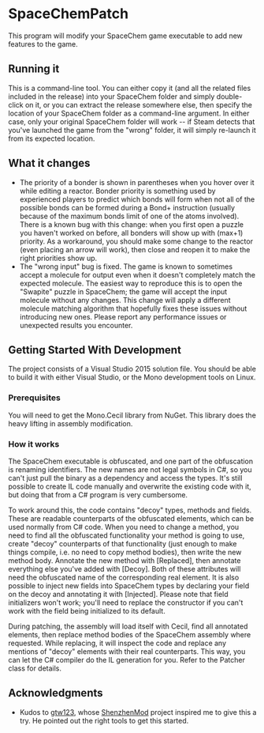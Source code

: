 # SpaceChemPatch

This program will modify your SpaceChem game executable to add new features to the game.

## Running it

This is a command-line tool. You can either copy it (and all the related files included in the release) into your SpaceChem folder and simply double-click on it,
or you can extract the release somewhere else, then specify the location of your SpaceChem folder as a command-line argument. In either case, only your original
SpaceChem folder will work -- if Steam detects that you've launched the game from the "wrong" folder, it will simply re-launch it from its expected location.

## What it changes

* The priority of a bonder is shown in parentheses when you hover over it while editing a reactor. Bonder priority is something used by experienced players
  to predict which bonds will form when not all of the possible bonds can be formed during a Bond+ instruction (usually because of the maximum bonds limit
  of one of the atoms involved). There is a known bug with this change: when you first open a puzzle you haven't worked on before, all bonders will show
  up with (max+1) priority. As a workaround, you should make some change to the reactor (even placing an arrow will work), then close and reopen it to
  make the right priorities show up.
* The "wrong input" bug is fixed. The game is known to sometimes accept a molecule for output even when it doesn't completely match the expected molecule.
  The easiest way to reproduce this is to open the "Swapite" puzzle in SpaceChem; the game will accept the input molecule without any changes. This change
  will apply a different molecule matching algorithm that hopefully fixes these issues without introducing new ones. Please report any performance issues
  or unexpected results you encounter.

## Getting Started With Development

The project consists of a Visual Studio 2015 solution file. You should be able to build it with either Visual Studio, or the Mono development tools on Linux.

### Prerequisites

You will need to get the Mono.Cecil library from NuGet. This library does the heavy lifting in assembly modification.

### How it works

The SpaceChem executable is obfuscated, and one part of the obfuscation is renaming identifiers. The new names are not legal symbols in C#, so you can't just pull the binary as a dependency and access the types. It's still possible to create IL code manually and overwrite the existing code with it, but doing that from a C# program is very cumbersome.

To work around this, the code contains "decoy" types, methods and fields. These are readable counterparts of the obfuscated elements, which can be used normally from C# code. When you need to change a method, you need to find all the obfuscated functionality your method is going to use, create "decoy" counterparts of that functionality (just enough to make things compile, i.e. no need to copy method bodies), then write the new method body. Annotate the new method with \[Replaced\], then annotate everything else you've added with \[Decoy\]. Both of these attributes will need the obfuscated name of the corresponding real element. It is also possible to inject new fields into SpaceChem types by declaring your field on the decoy and annotating it with \[Injected\]. Please note that field initializers won't work; you'll need to replace the constructor if you can't work with the field being initialized to its default.

During patching, the assembly will load itself with Cecil, find all annotated elements, then replace method bodies of the SpaceChem assembly where requested. While replacing, it will inspect the code and replace any mentions of "decoy" elements with their real counterparts. This way, you can let the C# compiler do the IL generation for you. Refer to the Patcher class for details.

## Acknowledgments

* Kudos to [gtw123](https://github.com/gtw123), whose [ShenzhenMod](https://github.com/gtw123/ShenzhenMod) project inspired me to give this a try. He pointed out the right tools to get this started.
